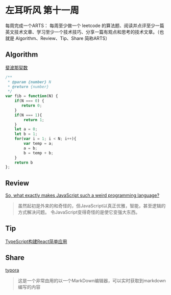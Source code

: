 # 左耳听风 第十一周

每周完成一个ARTS： 每周至少做一个 leetcode 的算法题、阅读并点评至少一篇英文技术文章、学习至少一个技术技巧、分享一篇有观点和思考的技术文章。（也就是 Algorithm、Review、Tip、Share 简称ARTS）

## Algorithm

[斐波那契数](https://leetcode-cn.com/problems/fibonacci-number/submissions/)
```javascript
/**
 * @param {number} N
 * @return {number}
 */
var fib = function(N) {
    if(N === 0) {
       return 0;
    }
    if(N === 1){
        return 1;
    }
    let a = 0;
    let b = 1;
    for(var i = 1; i < N; i++){
        var temp = a;
        a = b;
        b = temp + b;
    }
    return b
};
```

## Review

[So, what exactly makes JavaScript such a weird programming language?](<http://blog.thefirehoseproject.com/posts/exactly-makes-javascript-weird-programming-language/>)

> 虽然起初是外来的和奇怪的，但JavaScript以真正优雅，智能，甚至逻辑的方式解决问题。  令JavaScript变得奇怪的是使它变强大东西。

## Tip

[TypeScript构建React简单应用](http://objectivezt.com/#/post/Frontends/TypeScript/TypeScript-React-Starter)

## Share

[typora](<https://typora.io/>)

> 这是一个非常由用的以一个MarkDown编辑器，可以实时获取到markdown编写的内容
